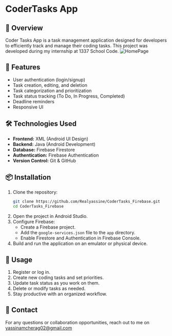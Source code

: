 # CoderTasks App

## 📌 Overview
Coder Tasks App is a task management application designed for developers to efficiently track and manage their coding tasks. This project was developed during my internship at 1337 School Code.
![HomePage](https://github.com/user-attachments/assets/d89f272e-908e-4048-877e-c11e81936b24)

## 🚀 Features
- User authentication (login/signup)
- Task creation, editing, and deletion
- Task categorization and prioritization
- Task status tracking (To Do, In Progress, Completed)
- Deadline reminders
- Responsive UI

## 🛠️ Technologies Used
- **Frontend:** XML (Android UI Design)
- **Backend:** Java (Android Development)
- **Database:** Firebase Firestore
- **Authentication:** Firebase Authentication
- **Version Control:** Git & GitHub

## 📦 Installation
1. Clone the repository:
   ```bash
   git clone https://github.com/Realyassine/CoderTasks_Firebase.git
   cd CoderTasks_Firebase
   ```
2. Open the project in Android Studio.
3. Configure Firebase:
   - Create a Firebase project.
   - Add the `google-services.json` file to the `app` directory.
   - Enable Firestore and Authentication in Firebase Console.
4. Build and run the application on an emulator or physical device.

## 📖 Usage
1. Register or log in.
2. Create new coding tasks and set priorities.
3. Update task status as you work on them.
4. Delete or modify tasks as needed.
5. Stay productive with an organized workflow.

## 🔗 Contact
For any questions or collaboration opportunities, reach out to me on yassinamcherag02@gmail.com

